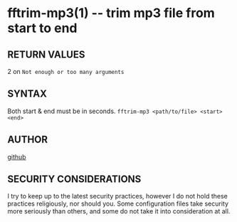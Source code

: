 fftrim-mp3(1) -- trim mp3 file from start to end
===========================================================

## RETURN VALUES
2 on `Not enough or too many arguments`

## SYNTAX
Both start & end must be in seconds.
`fftrim-mp3 <path/to/file> <start> <end>`

## AUTHOR
[github](github.com/gerelef/)

## SECURITY CONSIDERATIONS
I try to keep up to the latest security practices, however I do not hold these practices religiously, nor should you. Some configuration files take security more seriously than others, and some do not take it into consideration at all. 
